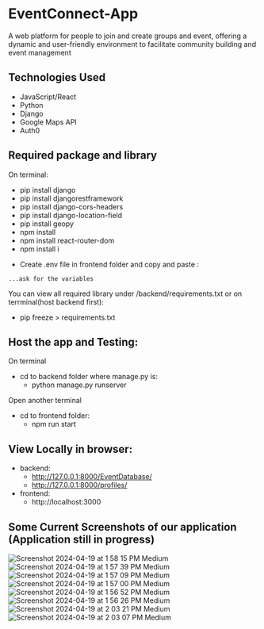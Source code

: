# EventConnect-App
A web platform for people to join and create groups and event, offering a dynamic and user-friendly environment to facilitate community building and event management

## Technologies Used
- JavaScript/React
- Python
- Django
- Google Maps API
- Auth0

## Required package and library
On terminal:
- pip install django
- pip install djangorestframework
- pip install django-cors-headers
- pip install django-location-field
- pip install geopy 
- npm install 
- npm install react-router-dom
- npm install i

* Create .env file in frontend folder and copy and paste :
```env
...ask for the variables
```

You can view all required library under /backend/requirements.txt
or on terrminal(host backend first):
- pip freeze > requirements.txt

## Host the app and Testing:
On terminal
- cd to backend folder where manage.py is:
  - python manage.py runserver

Open another terminal
- cd to frontend folder:
  - npm run start

## View Locally in browser:
- backend:
  - http://127.0.0.1:8000/EventDatabase/
  - http://127.0.0.1:8000/profiles/
- frontend:  
  - http://localhost:3000
 
## Some Current Screenshots of our application (Application still in progress)
![Screenshot 2024-04-19 at 1 58 15 PM Medium](https://github.com/nicoguerra18/EventConnect-App/assets/139820627/f8ea73c7-e45e-432f-84ad-321e2296c4e3)
![Screenshot 2024-04-19 at 1 57 39 PM Medium](https://github.com/nicoguerra18/EventConnect-App/assets/139820627/2dd8b8b6-4b89-4c2c-a657-7b54a41dd638)
![Screenshot 2024-04-19 at 1 57 09 PM Medium](https://github.com/nicoguerra18/EventConnect-App/assets/139820627/e47646aa-26a3-4d18-8469-d0eade40d06b)
![Screenshot 2024-04-19 at 1 57 00 PM Medium](https://github.com/nicoguerra18/EventConnect-App/assets/139820627/879a2063-6f45-4021-b328-946ee6dfaa85)
![Screenshot 2024-04-19 at 1 56 52 PM Medium](https://github.com/nicoguerra18/EventConnect-App/assets/139820627/8e5cc58a-dc52-4faa-932e-64ccf1d2b177)
![Screenshot 2024-04-19 at 1 56 26 PM Medium](https://github.com/nicoguerra18/EventConnect-App/assets/139820627/1e9aa7d6-5c2d-42a1-aa5e-c3e8dc4337a3)
![Screenshot 2024-04-19 at 2 03 21 PM Medium](https://github.com/nicoguerra18/EventConnect-App/assets/139820627/e022a5fc-672d-40c6-b942-67dbf8da07d0)
![Screenshot 2024-04-19 at 2 03 07 PM Medium](https://github.com/nicoguerra18/EventConnect-App/assets/139820627/069e8ada-c4b6-4bc4-b576-94c595bf1a36)



